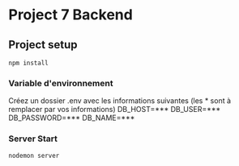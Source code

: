 # Project 7 Backend

## Project setup
```
npm install
```
### Variable d'environnement
Créez un dossier .env avec les informations suivantes (les * sont à remplacer par vos informations)
DB_HOST=***
DB_USER=***
DB_PASSWORD=***
DB_NAME=***

### Server Start 
```
nodemon server
```